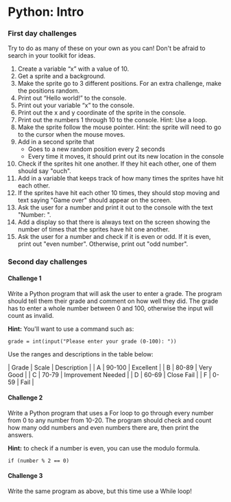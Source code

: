 # Python: Intro
### First day challenges
Try to do as many of these on your own as you can! Don't be afraid to search in your toolkit for ideas.
1. Create a variable “x” with a value of 10.
2. Get a sprite and a background.
3. Make the sprite go to 3 different positions. For an extra challenge, make the positions random.
4. Print out “Hello world!” to the console.
5. Print out your variable “x” to the console.
6. Print out the x and y coordinate of the sprite in the console.
7. Print out the numbers 1 through 10 to the console. Hint: Use a loop.
8. Make the sprite follow the mouse pointer. Hint: the sprite will need to go to the cursor when the mouse moves.
9. Add in a second sprite that
    * Goes to a new random position every 2 seconds
    * Every time it moves, it should print out its new location in the console
11. Check if the sprites hit one another. If they hit each other, one of them should say "ouch".
12. Add in a variable that keeps track of how many times the sprites have hit each other.
13. If the sprites have hit each other 10 times, they should stop moving and text saying "Game over" should appear on the screen.
14. Ask the user for a number and print it out to the console with the text "Number: ".
15. Add a display so that there is always text on the screen showing the number of times that the sprites have hit one another.
16. Ask the user for a number and check if it is even or odd. If it is even, print out "even number". Otherwise, print out "odd
number".

### Second day challenges
#### Challenge 1
Write a Python program that will ask the user to enter a grade. The program should tell them their grade and comment on how well they did. The grade has to enter a whole number between 0 and 100, otherwise the input will count as invalid. 

**Hint:** You'll want to use a command such as:

```grade = int(input("Please enter your grade (0-100): "))```

Use the ranges and descriptions in the table below:

| Grade | Scale  | Description        |
| A     | 90-100 | Excellent          |
| B     | 80-89  | Very Good          |
| C     | 70-79  | Improvement Needed |
| D     | 60-69  | Close Fail         |
| F     | 0-59   | Fail               |

#### Challenge 2
Write a Python program that uses a For loop to go through every number from 0 to any number from 10-20. The program should check and count how many odd numbers and even numbers there are, then print the answers.

**Hint:** to check if a number is even, you can use the modulo formula.

```if (number % 2 == 0)```

#### Challenge 3
Write the same program as above, but this time use a While loop!

